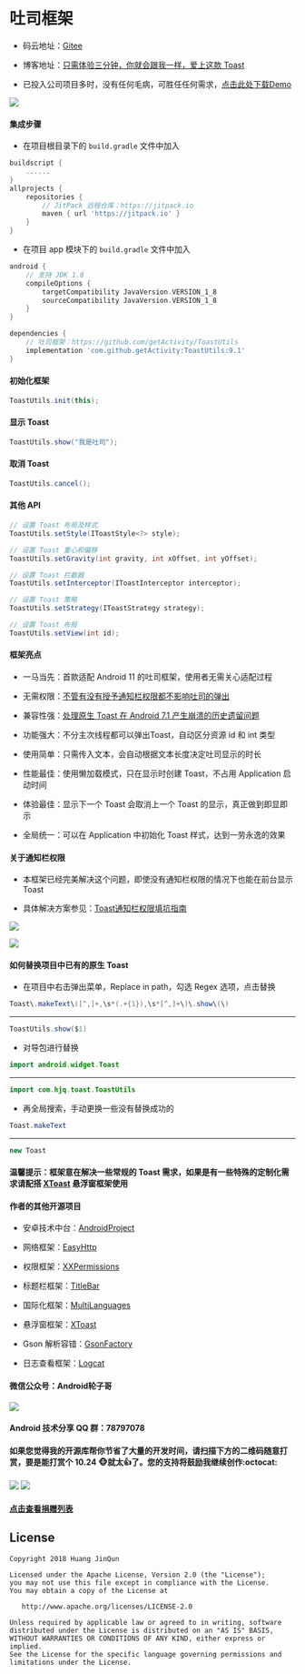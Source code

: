 # 吐司框架

* 码云地址：[Gitee](https://gitee.com/getActivity/ToastUtils)

* 博客地址：[只需体验三分钟，你就会跟我一样，爱上这款 Toast](https://www.jianshu.com/p/9b174ee2c571)

* 已投入公司项目多时，没有任何毛病，可胜任任何需求，[点击此处下载Demo](ToastUtils.apk)

![](ToastUtils.jpg)

#### 集成步骤

* 在项目根目录下的 `build.gradle` 文件中加入

```groovy
buildscript {
    ......
}
allprojects {
    repositories {
        // JitPack 远程仓库：https://jitpack.io
        maven { url 'https://jitpack.io' }
    }
}
```

* 在项目 app 模块下的 `build.gradle` 文件中加入

```groovy
android {
    // 支持 JDK 1.8
    compileOptions {
        targetCompatibility JavaVersion.VERSION_1_8
        sourceCompatibility JavaVersion.VERSION_1_8
    }
}

dependencies {
    // 吐司框架：https://github.com/getActivity/ToastUtils
    implementation 'com.github.getActivity:ToastUtils:9.1'
}
```

#### 初始化框架

```java
ToastUtils.init(this);
```

#### 显示 Toast

```java
ToastUtils.show("我是吐司");
```

#### 取消 Toast

```java
ToastUtils.cancel();
```

#### 其他 API

```java
// 设置 Toast 布局及样式
ToastUtils.setStyle(IToastStyle<?> style);

// 设置 Toast 重心和偏移
ToastUtils.setGravity(int gravity, int xOffset, int yOffset);

// 设置 Toast 拦截器
ToastUtils.setInterceptor(IToastInterceptor interceptor);

// 设置 Toast 策略
ToastUtils.setStrategy(IToastStrategy strategy);

// 设置 Toast 布局
ToastUtils.setView(int id);
```

#### 框架亮点

* 一马当先：首款适配 Android 11 的吐司框架，使用者无需关心适配过程

* 无需权限：[不管有没有授予通知栏权限都不影响吐司的弹出](https://www.jianshu.com/p/1d64a5ccbc7c)

* 兼容性强：[处理原生 Toast 在 Android 7.1 产生崩溃的历史遗留问题](https://www.jianshu.com/p/437f473017d6)

* 功能强大：不分主次线程都可以弹出Toast，自动区分资源 id 和 int 类型

* 使用简单：只需传入文本，会自动根据文本长度决定吐司显示的时长

* 性能最佳：使用懒加载模式，只在显示时创建 Toast，不占用 Application 启动时间

* 体验最佳：显示下一个 Toast 会取消上一个 Toast 的显示，真正做到即显即示

* 全局统一：可以在 Application 中初始化 Toast 样式，达到一劳永逸的效果

#### 关于通知栏权限

* 本框架已经完美解决这个问题，即使没有通知栏权限的情况下也能在前台显示 Toast

* 具体解决方案参见：[Toast通知栏权限填坑指南](https://www.jianshu.com/p/1d64a5ccbc7c)

![](issue_taobao.gif)

![](issue_utils.gif)

#### 如何替换项目中已有的原生 Toast

* 在项目中右击弹出菜单，Replace in path，勾选 Regex 选项，点击替换

```java
Toast\.makeText\([^,]+,\s*(.+{1}),\s*[^,]+\)\.show\(\)
```

---

```java
ToastUtils.show($1)
```

* 对导包进行替换

```java
import android.widget.Toast
```

---

```java
import com.hjq.toast.ToastUtils
```

*  再全局搜索，手动更换一些没有替换成功的

```java
Toast.makeText
```

---

```java
new Toast
```

#### 温馨提示：框架意在解决一些常规的 Toast 需求，如果是有一些特殊的定制化需求请配搭 [XToast](https://github.com/getActivity/XToast) 悬浮窗框架使用

#### 作者的其他开源项目

* 安卓技术中台：[AndroidProject](https://github.com/getActivity/AndroidProject)

* 网络框架：[EasyHttp](https://github.com/getActivity/EasyHttp)

* 权限框架：[XXPermissions](https://github.com/getActivity/XXPermissions)

* 标题栏框架：[TitleBar](https://github.com/getActivity/TitleBar)

* 国际化框架：[MultiLanguages](https://github.com/getActivity/MultiLanguages)

* 悬浮窗框架：[XToast](https://github.com/getActivity/XToast)

* Gson 解析容错：[GsonFactory](https://github.com/getActivity/GsonFactory)

* 日志查看框架：[Logcat](https://github.com/getActivity/Logcat)

#### 微信公众号：Android轮子哥

![](https://raw.githubusercontent.com/getActivity/Donate/master/picture/official_ccount.png)

#### Android 技术分享 QQ 群：78797078

#### 如果您觉得我的开源库帮你节省了大量的开发时间，请扫描下方的二维码随意打赏，要是能打赏个 10.24 :monkey_face:就太:thumbsup:了。您的支持将鼓励我继续创作:octocat:

![](https://raw.githubusercontent.com/getActivity/Donate/master/picture/pay_ali.png) ![](https://raw.githubusercontent.com/getActivity/Donate/master/picture/pay_wechat.png)

#### [点击查看捐赠列表](https://github.com/getActivity/Donate)

## License

```text
Copyright 2018 Huang JinQun

Licensed under the Apache License, Version 2.0 (the "License");
you may not use this file except in compliance with the License.
You may obtain a copy of the License at

   http://www.apache.org/licenses/LICENSE-2.0

Unless required by applicable law or agreed to in writing, software
distributed under the License is distributed on an "AS IS" BASIS,
WITHOUT WARRANTIES OR CONDITIONS OF ANY KIND, either express or implied.
See the License for the specific language governing permissions and
limitations under the License.
```
